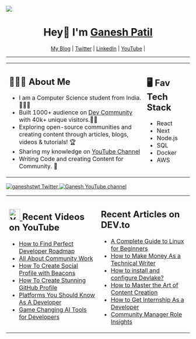 



![](https://komarev.com/ghpvc/?username=your-github-ganeshpatil386386&style=flat-square)
<h1 align="center"> Hey👋 I'm <a href="https://devgan.me"> Ganesh Patil </a> </h1>

<p align="center">
  <a href="https://devgancode.hashnode.dev/">My Blog</a> |
  <a href="https://twitter.com/devgancode">Twitter</a> |
  <a href="https://www.linkedin.com/in/devgancode/">LinkedIn</a> |
  <a href="https://www.youtube.com/channel/UCjMse2JYXPbtlzcnkbXmVQQ">YouTube</a> |
</p>

---




<table><tr><td valign="top" width="75%">

## 👨🏻‍🏫 About Me 

- I am a Computer Science student from India. 👩🏻‍💻
- Built 1000+ audience on [Dev Community](https://dev.to/devgancode) with 40k+ unique visitors.✍🏻
- Exploring open-source communities and creating content through articles, blogs, videos & tutorials! 🏆
- Sharing my knowledge on [YouTube Channel](https://www.youtube.com/@devgancode)
- Writing Code and creating Content for Community. 🎯
 
</td><td valign="top" width="25%">



## 🖥️ Fav Tech Stack

- React
- Next
- Node.js
- SQL
- Docker
- AWS
 
</tr></tr></table>


<p align="left">
<a href="https://twitter.com/devgancode">
    <img src="https://img.shields.io/badge/follow-%40ganeshstwt%20-1DA1F2?label=Twitter&logo=twitter&style=for-the-badge&color=blue" alt="ganeshstwt Twitter"/>
  </a>
  
  <a href="https://www.youtube.com/@devgancode">
    <img src="https://img.shields.io/youtube/channel/subscribers/UCjMse2JYXPbtlzcnkbXmVQQ?style=for-the-badge&logo=youtube&label=Youtube&color=blue" alt="Ganesh YouTube channel"/>
  </a>

 
</p>




<table><tr><td valign="top" width="50%">

## <a href="https://www.youtube.com/channel/UCjMse2JYXPbtlzcnkbXmVQQ"><img src="https://cdn.worldvectorlogo.com/logos/youtube-icon.svg" title="YouTube ChannelDocker" alt="Youtube Channel" width="30"/> </a>   Recent Videos on YouTube      
 
<!-- YOUTUBE-VIDEOS-LIST:START -->
- [How to Find Perfect Developer Roadmap](https://www.youtube.com/watch?v=52biDlBTrhQ&t=206s)
- [All About Community Work](https://www.youtube.com/watch?v=gxsGZ22oKvI&t=44s)
- [How To Create Social Profile with Beacons](https://www.youtube.com/watch?v=loYpG7pAD74)
- [How To Create Stunning GitHub Profile](https://www.youtube.com/watch?v=G8JNpCp8u2g)
- [Platforms You Should Know As A Developer ](https://www.youtube.com/watch?v=fZ_VDXGwR5c)
- [Game Changing AI Tools for Developers](https://www.youtube.com/watch?v=YiFiw6DydhI&t=6s)

<!-- YOUTUBE-VIDEOS-LIST:END --> 
 
</td><td valign="top" width="50%">

## <a href="https://dev.to/ganeshstwt"></a>   Recent Articles on DEV.to     
 <!-- DEVTO-BLOG-LIST:START -->
* [A Complete Guide to Linux for Beginners](https://devgancode.hashnode.dev/a-complete-guide-to-hackthebox)
* [How to Make Money As a Technical Writer](https://devgancode.hashnode.dev/a-complete-guide-to-make-money-as-a-technical-writer)
* [How to install and configure Devlake?](https://aviyel.com/post/3411)
* [How to Master the Art of Content Creation](https://devgancode.hashnode.dev/how-to-master-the-art-of-content-creation-as-a-developer)
* [How to Get Internship As a Developer](https://devgancode.hashnode.dev/right-approach-to-get-internship-as-a-developer)
* [Community Manager Role Insights ](https://devgancode.hashnode.dev/community-manager-role-insights)



<!-- DEVTO-BLOG-LIST:END -->

</td></tr></table>




